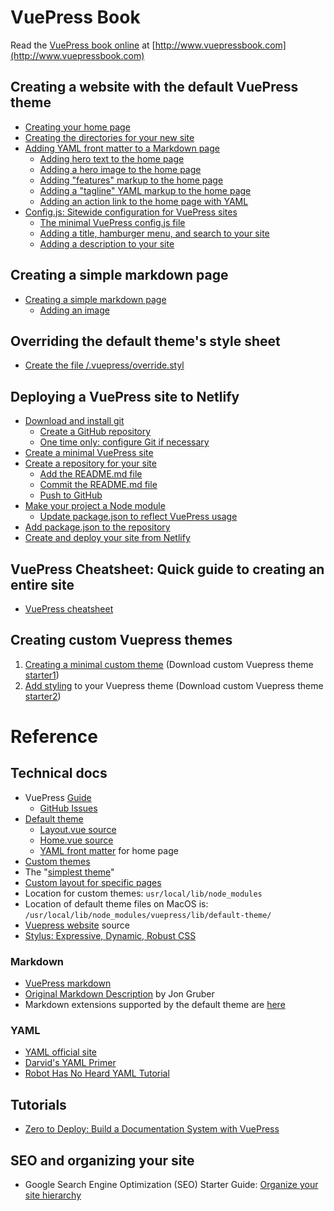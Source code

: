 # VuePress Book

Read the [VuePress book online](http://www.vuepressbook.com) at [http://www.vuepressbook.com](http://www.vuepressbook.com)

## Creating a website with the default VuePress theme
* [Creating your home page](/default1.md)
* [Creating the directories for your new site](/default1.md#creating-the-directories-for-your-vuepress-site.md)
* [Adding YAML front matter to a Markdown page](/default2.md)
  - [Adding hero text to the home page](/default3.md)
  - [Adding a hero image to the home page](/default4.md)
  - [Adding "features" markup to the home page](/default5.md)
  - [Adding a "tagline" YAML markup to the home page](/default6.md)
  - [Adding an action link to the home page with YAML](/default7.md)  
* [Config.js: Sitewide configuration for VuePress sites](/config1.md#configjs-sitewide-configuration-for-vuepress-sites)
  - [The minimal VuePress config.js file](/config1.md)
  - [Adding a title, hamburger menu, and search to your site](/config-title.md)
  - [Adding a description to your site](/config-description.md)

## Creating a simple markdown page
* [Creating a simple markdown page](/page1.md)
  - [Adding an image](/page1.md#adding-an-image)

## Overriding the default theme's style sheet
* [Create the file /.vuepress/override.styl](./style-overriding-default.md)

## Deploying a VuePress site to Netlify
* [Download and install git](./netlify.md#download-git)
  - [Create a GitHub repository](./netlify.md#create-a-github-repository)
  - [One time only: configure Git if necessary](./netlify.md#one-time-only-configure-git-if-necessary)
* [Create a minimal VuePress site](./netlify.md#create-a-minimal-vuepress-site)
* [Create a repository for your site](./netlify.md#create-a-repository-for-your-site)
  - [Add the README.md file](./netlify.md#add-the-readmemd-file)
  - [Commit the README.md file](./netlify.md#commit-the-readmemd-file)
  - [Push to GitHub](./netlify.md#push-to-github)
* [Make your project a Node module](./netlify.md#make-your-project-a-node-module)
  - [Update package.json to reflect VuePress usage](./netlify.md#update-packagejson-to-reflect-vuepress-usage)
* [Add package.json to the repository](./netlify.md#add-packagejson-to-the-repository)
* [Create and deploy your site from Netlify](./netlify.md#create-and-deploy-your-site-from-netlify)

## VuePress Cheatsheet: Quick guide to creating an entire site
* [VuePress cheatsheet](/cheatsheet.md)


## Creating custom Vuepress themes

1. [Creating a minimal custom theme](./custom1.md) (Download custom Vuepress theme [starter1](https://github.com/tomcam/vuepress-theme-starter1))
2. [Add styling](custom2.md) to your Vuepress theme (Download custom Vuepress theme [starter2](https://github.com/tomcam/vuepress-theme-starter2))

# Reference

## Technical docs

* VuePress [Guide](https://vuepress.vuejs.org/guide/)
  - [GitHub Issues](https://github.com/vuejs/vuepress/issues)
* [Default theme](https://github.com/vuejs/vuepress/tree/master/lib/default-theme)
  - [Layout.vue source](https://github.com/vuejs/vuepress/blob/master/lib/default-theme/Layout.vue)
  - [Home.vue source](https://github.com/vuejs/vuepress/blob/master/lib/default-theme/Home.vue)
  - [YAML front matter](https://vuepress.vuejs.org/default-theme-config/#homepage) for home page
* [Custom themes](https://vuepress.vuejs.org/guide/custom-themes.html)
* The "[simplest theme](https://vuepress.vuejs.org/guide/custom-themes.html#content-outlet)"
* [Custom layout for specific pages](https://vuepress.vuejs.org/default-theme-config/#custom-layout-for-specific-pages)
* Location for custom themes: `usr/local/lib/node_modules`
* Location of default theme files on MacOS is: `/usr/local/lib/node_modules/vuepress/lib/default-theme/`
* [Vuepress website](https://github.com/vuejs/vuepress/tree/master/docs) source
* [Stylus: Expressive, Dynamic, Robust CSS](http://stylus-lang.com/)

### Markdown
* [VuePress markdown](https://vuepress.vuejs.org/guide/markdown.html)
* [Original Markdown Description](https://daringfireball.net/projects/markdown/syntax) by Jon Gruber
* Markdown extensions supported by the default theme are [here](https://github.com/vuejs/vuepress/blob/master/lib/markdown/index.js)

### YAML
* [YAML official site](http://yaml.org/)
* [Darvid's YAML Primer](https://github.com/darvid/trine/wiki/YAML-Primer)
* [Robot Has No Heard YAML Tutorial](https://rhnh.net/2011/01/31/yaml-tutorial/)

## Tutorials
* [Zero to Deploy: Build a Documentation System with VuePress](https://scotch.io/tutorials/zero-to-deploy-build-a-documentation-system-with-vue-and-vuepress)

## SEO and organizing your site
* Google Search Engine Optimization (SEO) Starter Guide: [Organize your site hierarchy](https://support.google.com/webmasters/answer/7451184/#hierarchy)
